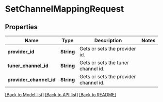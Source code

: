 # SetChannelMappingRequest

## Properties

Name | Type | Description | Notes
------------ | ------------- | ------------- | -------------
**provider_id** | **String** | Gets or sets the provider id. | 
**tuner_channel_id** | **String** | Gets or sets the tuner channel id. | 
**provider_channel_id** | **String** | Gets or sets the provider channel id. | 

[[Back to Model list]](../README.md#documentation-for-models) [[Back to API list]](../README.md#documentation-for-api-endpoints) [[Back to README]](../README.md)


